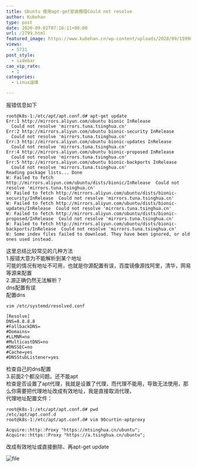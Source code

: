 ```yaml
---
title: Ubuntu 使用apt-get安装报错Could not resolve
author: Kubehan
type: post
date: 2020-09-02T07:16:11+08:00
url: /2799.html
featured_image: https://www.kubehan.cn/wp-content/uploads/2020/09/1599030961-6174220490ceaba.png
views:
  - 5731
post_style:
  - sidebar
cao_vip_rate:
  - 1
categories:
  - Linux运维

---
```

报错信息如下

<pre><code class="language-bash">root@k8s-1:/etc/apt/apt.conf.d# apt-get update
Err:1 http://mirrors.aliyun.com/ubuntu bionic InRelease
  Could not resolve &#039;mirrors.tuna.tsinghua.cn&#039;
Err:2 http://mirrors.aliyun.com/ubuntu bionic-security InRelease
  Could not resolve &#039;mirrors.tuna.tsinghua.cn&#039;
Err:3 http://mirrors.aliyun.com/ubuntu bionic-updates InRelease
  Could not resolve &#039;mirrors.tuna.tsinghua.cn&#039;
Err:4 http://mirrors.aliyun.com/ubuntu bionic-proposed InRelease
  Could not resolve &#039;mirrors.tuna.tsinghua.cn&#039;
Err:5 http://mirrors.aliyun.com/ubuntu bionic-backports InRelease
  Could not resolve &#039;mirrors.tuna.tsinghua.cn&#039;
Reading package lists... Done
W: Failed to fetch http://mirrors.aliyun.com/ubuntu/dists/bionic/InRelease  Could not resolve &#039;mirrors.tuna.tsinghua.cn&#039;
W: Failed to fetch http://mirrors.aliyun.com/ubuntu/dists/bionic-security/InRelease  Could not resolve &#039;mirrors.tuna.tsinghua.cn&#039;
W: Failed to fetch http://mirrors.aliyun.com/ubuntu/dists/bionic-updates/InRelease  Could not resolve &#039;mirrors.tuna.tsinghua.cn&#039;
W: Failed to fetch http://mirrors.aliyun.com/ubuntu/dists/bionic-proposed/InRelease  Could not resolve &#039;mirrors.tuna.tsinghua.cn&#039;
W: Failed to fetch http://mirrors.aliyun.com/ubuntu/dists/bionic-backports/InRelease  Could not resolve &#039;mirrors.tuna.tsinghua.cn&#039;
W: Some index files failed to download. They have been ignored, or old ones used instead.
</code></pre>

这里总结比较常见的几种方法  
1.报错大意为不能解析到某个地址  
可能的情况有地址不可用，也就是你源配置有误，百度镜像源找阿里，清华，网易等源来配置  
2.源正确仍然无法解析？  
dns配置有误  
配置dns

<pre><code class="language-bash">vim /etc/systemd/resolved.conf

[Resolve]
DNS=8.8.8.8
#FallbackDNS=
#Domains=
#LLMNR=no
#MulticastDNS=no
#DNSSEC=no
#Cache=yes
#DNSStubListener=yes</code></pre>

检查自己的dns配置  
3.前面2个都没问题。还不能apt  
检查是否设置了apt代理，我就是设置了代理，而代理不能用，导致无法使用，那么你需要把代理地址改成有效地址，我是直接取消代理，  
代理地址配置文件：

<pre><code class="language-bash">root@k8s-1:/etc/apt/apt.conf.d# pwd
/etc/apt/apt.conf.d
root@k8s-1:/etc/apt/apt.conf.d# vim 90curtin-aptproxy

Acquire::http::Proxy "https://mtsinghua.cn/ubuntu";
Acquire::https::Proxy "https://a.tsinghua.cn/ubuntu";
</code></pre>

改成有效地址或直接删除、再apt-get update

<img decoding="async" src="https://www.kubehan.cn/wp-content/uploads/2020/09/1599030961-6174220490ceaba.png" alt="file" />